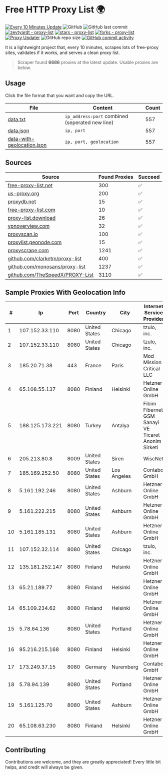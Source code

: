 
# Free HTTP Proxy List 🌍

[![Every 10 Minutes Update](https://github.com/mertguvencli/http-proxy-list/actions/workflows/main.yml/badge.svg?branch=main)](https://github.com/mertguvencli/http-proxy-list/actions/workflows/main.yml)
![GitHub](https://img.shields.io/github/license/mertguvencli/http-proxy-list)
![GitHub last commit](https://img.shields.io/github/last-commit/mertguvencli/http-proxy-list)
[![zevtyardt - proxy-list](https://img.shields.io/static/v1?label=zevtyardt&message=proxy-list&color=blue&logo=github)](https://github.com/zevtyardt/proxy-list "Go to GitHub repo")
[![stars - proxy-list](https://img.shields.io/github/stars/zevtyardt/proxy-list?style=social)](https://github.com/zevtyardt/proxy-list)
[![forks - proxy-list](https://img.shields.io/github/forks/zevtyardt/proxy-list?style=social)](https://github.com/zevtyardt/proxy-list)
[![Proxy Updater](https://github.com/zevtyardt/proxy-list/workflows/Proxy%20Updater/badge.svg)](https://github.com/zevtyardt/proxy-list/actions?query=workflow:"Proxy+Updater")
![GitHub repo size](https://img.shields.io/github/repo-size/zevtyardt/proxy-list)
[![GitHub commit activity](https://img.shields.io/github/commit-activity/m/zevtyardt/proxy-list?logo=commits)](https://github.com/zevtyardt/proxy-list/commits/main)

It is a lightweight project that, every 10 minutes, scrapes lots of free-proxy sites, validates if it works, and serves a clean proxy list.

> Scraper found **6686** proxies at the latest update. Usable proxies are below.

## Usage

Click the file format that you want and copy the URL.

|File|Content|Count|
|----|-------|-----|
|[data.txt](https://raw.githubusercontent.com/mertguvencli/http-proxy-list/main/proxy-list/data.txt)|`ip_address:port` combined (seperated new line)|557|
|[data.json](https://raw.githubusercontent.com/mertguvencli/http-proxy-list/main/proxy-list/data.json)|`ip, port`|557|
|[data-with-geolocation.json](https://raw.githubusercontent.com/mertguvencli/http-proxy-list/main/proxy-list/data-with-geolocation.json)|`ip, port, geolocation`|557|

## Sources

|Source|Found Proxies|Succeed|
|------|-------------|-------|
|[free-proxy-list.net](https://free-proxy-list.net)|300|✅|
|[us-proxy.org](https://www.us-proxy.org)|200|✅|
|[proxydb.net](http://proxydb.net)|15|✅|
|[free-proxy-list.com](https://free-proxy-list.com/?page=&port=&type%5B%5D=http&type%5B%5D=https&up_time=0&search=Search)|10|✅|
|[proxy-list.download](https://www.proxy-list.download/HTTP)|26|✅|
|[vpnoverview.com](https://vpnoverview.com/privacy/anonymous-browsing/free-proxy-servers)|32|✅|
|[proxyscan.io](https://www.proxyscan.io)|100|✅|
|[proxylist.geonode.com](https://proxylist.geonode.com/api/proxy-list?limit=300&page=1&sort_by=lastChecked&sort_type=desc&protocols=http,https)|15|✅|
|[proxyscrape.com](https://api.proxyscrape.com/v2/?request=displayproxies&protocol=http&timeout=10000&country=all&ssl=all&anonymity=all)|1241|✅|
|[github.com/clarketm/proxy-list](https://raw.githubusercontent.com/clarketm/proxy-list/master/proxy-list-raw.txt)|400|✅|
|[github.com/monosans/proxy-list](https://raw.githubusercontent.com/monosans/proxy-list/main/proxies/http.txt)|1237|✅|
|[github.com/TheSpeedX/PROXY-List](https://raw.githubusercontent.com/TheSpeedX/PROXY-List/master/http.txt)|3110|✅|


## Sample Proxies With Geolocation Info

|#|Ip|Port|Country|City|Internet Service Provider|
|-|--|----|-------|----|-------------------------|
|1|107.152.33.110|8080|United States|Chicago|tzulo, inc.|
|2|107.152.33.110|8080|United States|Chicago|tzulo, inc.|
|3|185.20.71.38|443|France|Paris|Mod Mission Critical LLC|
|4|65.108.55.137|8080|Finland|Helsinki|Hetzner Online GmbH|
|5|188.125.173.221|8080|Turkey|Antalya|Fibim Fibernet GSM Sanayi VE Ticaret Anonim Sirketi|
|6|205.213.80.8|8009|United States|Siren|WiscNet|
|7|185.169.252.50|8080|United States|Los Angeles|Contabo GmbH|
|8|5.161.192.246|8080|United States|Ashburn|Hetzner Online GmbH|
|9|5.161.222.215|8080|United States|Ashburn|Hetzner Online GmbH|
|10|5.161.185.131|8080|United States|Ashburn|Hetzner Online GmbH|
|11|107.152.32.114|8080|United States|Chicago|tzulo, inc.|
|12|135.181.252.147|8080|Finland|Helsinki|Hetzner Online GmbH|
|13|65.21.189.77|8080|Finland|Helsinki|Hetzner Online GmbH|
|14|65.109.234.62|8080|Finland|Helsinki|Hetzner Online GmbH|
|15|5.78.64.136|8080|United States|Portland|Hetzner Online GmbH|
|16|95.216.215.168|8080|Finland|Helsinki|Hetzner Online GmbH|
|17|173.249.37.15|8080|Germany|Nuremberg|Contabo GmbH|
|18|5.78.94.139|8080|United States|Portland|Hetzner Online GmbH|
|19|5.161.125.70|8080|United States|Ashburn|Hetzner Online GmbH|
|20|65.108.63.230|8080|Finland|Helsinki|Hetzner Online GmbH|



## Contributing

Contributions are welcome, and they are greatly appreciated! Every
little bit helps, and credit will always be given.


